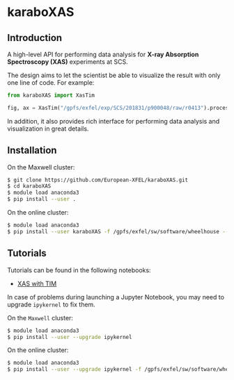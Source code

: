 # karaboXAS

## Introduction

A high-level API for performing data analysis for **X-ray Absorption Spectroscopy (XAS)** experiments at SCS. 

The design aims to let the scientist be able to visualize the result with only one line of code. For example:

```py
from karaboXAS import XasTim

fig, ax = XasTim("/gpfs/exfel/exp/SCS/201831/p900048/raw/r0413").process(50).select('XGM', 0.1).select(['MCP1', 'MCP2', 'MCP3'], 1).plot_spectrum(n_bins=40)
```

In addition, it also provides rich interface for performing data analysis and visualization in great details.


## Installation

On the Maxwell cluster:
```sh
$ git clone https://github.com/European-XFEL/karaboXAS.git
$ cd karaboXAS
$ module load anaconda3
$ pip install --user .
```

On the online cluster:
```sh
$ module load anaconda3
$ pip install --user karaboXAS -f /gpfs/exfel/sw/software/wheelhouse --no-index
```

## Tutorials

Tutorials can be found in the following notebooks:

- [XAS with TIM](./notebooks/xas_with_tim_tutorial.ipynb)

In case of problems during launching a Jupyter Notebook, you may need to upgrade `ipykernel` to fix them.

On the `Maxwell` cluster:
```sh
$ module load anaconda3
$ pip install --user --upgrade ipykernel
```

On the online cluster:
```sh
$ module load anaconda3
$ pip install --user --upgrade ipykernel -f /gpfs/exfel/sw/software/wheelhouse --no-index
```
